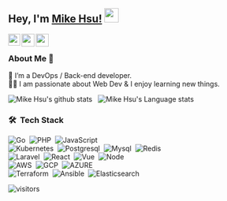 ## Hey, I'm [Mike Hsu!](https://www.linkedin.com/in/hung-hsiang-hsu-76072a168/)  <img src="https://github.com/TheDudeThatCode/TheDudeThatCode/blob/master/Assets/Hi.gif" width="29px"> 

<a href="https://www.linkedin.com/in/hung-hsiang-hsu-76072a168/">
  <img align="left" width="24px" src="https://cdn.jsdelivr.net/npm/simple-icons@v3/icons/linkedin.svg"  />
</a>
<a href="mailto:a3698521tw11@gmail.com">
  <img align="left" width="26px" src="https://cdn.jsdelivr.net/npm/simple-icons@v3/icons/gmail.svg" />
</a>
<a href="https://www.facebook.com/mike.hsu.775">
  <img align="left" width="26px" src="https://cdn.jsdelivr.net/npm/simple-icons@v3/icons/facebook.svg" />
</a>


<br />

### About Me 🚀
🌱 I’m a DevOps / Back-end developer. </br>
👨‍💻  I am passionate about Web Dev & I enjoy learning new things. </br>


![Mike Hsu's github stats](https://github-readme-stats.vercel.app/api?username=MikeHsu0618&show_icons=true&hide_border=true)&nbsp;&nbsp;
![Mike Hsu's Language stats](https://github-readme-stats-eight-theta.vercel.app/api/top-langs/?username=MikeHsu0618&layout=compact&langs_count=8&hide_border=true)
<br />

### 🛠 &nbsp;Tech Stack

![Go](https://img.shields.io/badge/-Go-05122A?style=flat&logo=go)&nbsp;
![PHP](https://img.shields.io/badge/-PHP-05122A?style=flat&logo=PHP)&nbsp;
![JavaScript](https://img.shields.io/badge/-JavaScript-05122A?style=flat&logo=javascript)&nbsp; \
![Kubernetes](https://img.shields.io/badge/-Kubernetes-05122A?style=flat&logo=kubernetes)&nbsp;
![Postgresql](https://img.shields.io/badge/-PostgreSQL-05122A?style=flat&logo=postgresql)&nbsp;
![Mysql](https://img.shields.io/badge/-MySQL-05122A?style=flat&logo=mysql)&nbsp;
![Redis](https://img.shields.io/badge/-Redis-05122A?style=flat&logo=redis)&nbsp; \
![Laravel](https://img.shields.io/badge/-Laravel-05122A?style=flat&logo=laravel&logoColor=orange)&nbsp;
![React](https://img.shields.io/badge/-React-05122A?style=flat&logo=react)&nbsp;
![Vue](https://img.shields.io/badge/-Vue-05122A?style=flat&logo=vuedotjs)&nbsp;
![Node](https://img.shields.io/badge/-Node-05122A?style=flat&logo=node.js)&nbsp; \
![AWS](https://img.shields.io/badge/-AWS-05122A?style=flat&logo=amazonaws)&nbsp;
![GCP](https://img.shields.io/badge/-GCP-05122A?style=flat&logo=googlecloud)&nbsp;
![AZURE](https://img.shields.io/badge/-AZURE-05122A?style=flat&logo=microsoftazure)&nbsp; \
![Terraform](https://img.shields.io/badge/-Terraform-05122A?style=flat&logo=terraform)&nbsp;
![Ansible](https://img.shields.io/badge/-Ansible-05122A?style=flat&logo=ansible)&nbsp;
![Elasticsearch](https://img.shields.io/badge/-Elasticsearch-05122A?style=flat&logo=elasticsearch)&nbsp;

![visitors](https://visitor-badge.laobi.icu/badge?page_id=MikeHsu0618.MikeHsu0618)
